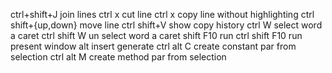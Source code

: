 ctrl+shift+J    join lines
ctrl x   cut line
ctrl x   copy line without highlighting
ctrl shift+{up,down}   move line
ctrl shift+V    show copy history
ctrl W   select word a caret
ctrl shift W   un select word a caret
shift F10  run
ctrl shift F10  run present window
alt insert   generate
ctrl alt C   create constant par from selection
ctrl alt M   create method par from selection
